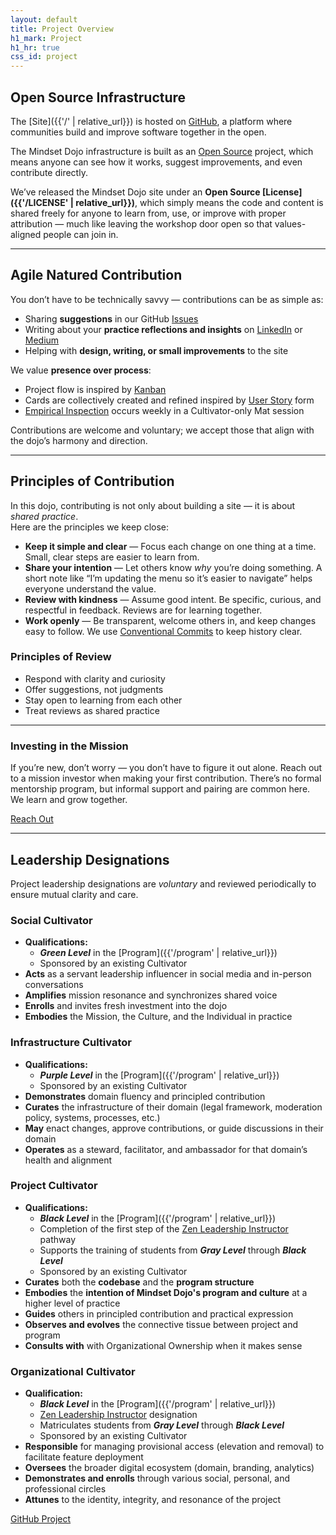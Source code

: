 ```yaml
---
layout: default
title: Project Overview
h1_mark: Project
h1_hr: true
css_id: project
---
```


## Open Source Infrastructure

The [Site]({{'/' | relative_url}}) is hosted on [GitHub](https://github.com/), a platform where communities build and improve software together in the open.

The Mindset Dojo infrastructure is built as an [Open Source](https://opensource.com/resources/what-open-source) project, which means anyone can see how it works, suggest improvements, and even contribute directly.

We’ve released the Mindset Dojo site under an **Open Source [License]({{'/LICENSE' | relative_url}})**, which simply means the code and content is shared freely for anyone to learn from, use, or improve with proper attribution — much like leaving the workshop door open so that values-aligned people can join in.

---

## Agile Natured Contribution
  
You don’t have to be technically savvy — contributions can be as simple as:

* Sharing **suggestions** in our GitHub [Issues]({{site.repo_url}}/issues)  
* Writing about your **practice reflections and insights** on [LinkedIn](https://www.linkedin.com/) or [Medium](https://medium.com/)  
* Helping with **design, writing, or small improvements** to the site

We value **presence over process**:

* Project flow is inspired by [Kanban](https://en.wikipedia.org/wiki/Kanban_(development))
* Cards are collectively created and refined inspired by [User Story](https://en.wikipedia.org/wiki/User_story) form
* [Empirical Inspection](https://www.scrum.org/resources/blog/three-pillars-empiricism-scrum) occurs weekly in a Cultivator-only Mat session

Contributions are welcome and voluntary; we accept those that align with the dojo’s harmony and direction.  

---

## Principles of Contribution

In this dojo, contributing is not only about building a site — it is about *shared practice*.  
Here are the principles we keep close:

* **Keep it simple and clear** — Focus each change on one thing at a time. Small, clear steps are easier to learn from.  
* **Share your intention** — Let others know *why* you’re doing something. A short note like “I’m updating the menu so it’s easier to navigate” helps everyone understand the value.  
* **Review with kindness** — Assume good intent. Be specific, curious, and respectful in feedback. Reviews are for learning together.  
* **Work openly** — Be transparent, welcome others in, and keep changes easy to follow. We use [Conventional Commits](https://www.conventionalcommits.org/) to keep history clear.  

### Principles of Review

* Respond with clarity and curiosity  
* Offer suggestions, not judgments  
* Stay open to learning from each other  
* Treat reviews as shared practice  

---

### Investing in the Mission

If you’re new, don’t worry — you don’t have to figure it out alone. Reach out to a mission investor when making your first contribution. There’s no formal mentorship program, but informal support and pairing are common here. We learn and grow together.

<div class="md-cta-group">
    <a href="{{ '/' | relative_url }}">Reach Out</a>
</div>

---

## Leadership Designations

Project leadership designations are *voluntary* and reviewed periodically to ensure mutual clarity and care.

### Social Cultivator

* **Qualifications:**
  * ***Green Level*** in the [Program]({{'/program' | relative_url}})
  * Sponsored by an existing Cultivator
* **Acts** as a servant leadership influencer in social media and in-person conversations  
* **Amplifies** mission resonance and synchronizes shared voice  
* **Enrolls** and invites fresh investment into the dojo  
* **Embodies** the Mission, the Culture, and the Individual in practice

### Infrastructure Cultivator

* **Qualifications:**
  * ***Purple Level*** in the [Program]({{'/program' | relative_url}})
  * Sponsored by an existing Cultivator  
* **Demonstrates** domain fluency and principled contribution  
* **Curates** the infrastructure of their domain (legal framework, moderation policy, systems, processes, etc.)  
* **May** enact changes, approve contributions, or guide discussions in their domain  
* **Operates** as a steward, facilitator, and ambassador for that domain’s health and alignment  


### Project Cultivator

* **Qualifications:**
  * ***Black Level*** in the [Program]({{'/program' | relative_url}})
  * Completion of the first step of the [Zen Leadership Instructor](https://zenleader.global/programs/coachinstructor/zlinstructor) pathway
  * Supports the training of students from ***Gray Level*** through ***Black Level***
  * Sponsored by an existing Cultivator
* **Curates** both the **codebase** and the **program structure**
* **Embodies** the **intention of Mindset Dojo's program and culture** at a higher level of practice
* **Guides** others in principled contribution and practical expression
* **Observes and evolves** the connective tissue between project and program
* **Consults with** with Organizational Ownership when it makes sense

### Organizational Cultivator

* **Qualification:**
  * ***Black Level*** in the [Program]({{'/program' | relative_url}})
  * [Zen Leadership Instructor](https://zenleader.global/programs/coachinstructor/zlinstructor) designation
  * Matriculates students from ***Gray Level*** through ***Black Level***
  * Sponsored by an existing Cultivator
* **Responsible** for managing provisional access (elevation and removal) to facilitate feature deployment
* **Oversees** the broader digital ecosystem (domain, branding, analytics)
* **Demonstrates and enrolls** through various social, personal, and professional circles
* **Attunes** to the identity, integrity, and resonance of the project

<div class="md-cta-group">
    <a href="{{site.repo_url}}">GitHub Project</a>
</div>
